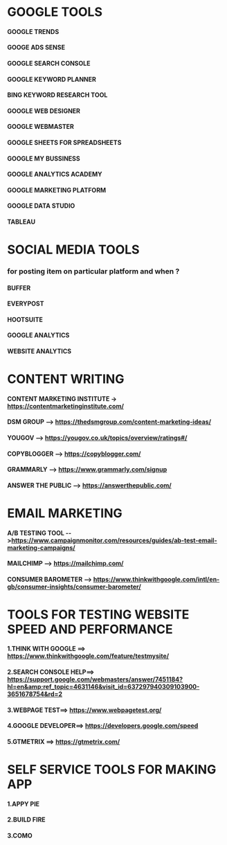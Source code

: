 # GOOGLE TOOLS

#### GOOGLE TRENDS
#### GOOGE ADS SENSE
#### GOOGLE SEARCH CONSOLE
#### GOOGLE KEYWORD PLANNER
#### BING KEYWORD RESEARCH TOOL
#### GOOGLE WEB DESIGNER
#### GOOGLE WEBMASTER
#### GOOGLE SHEETS FOR SPREADSHEETS
#### GOOGLE MY BUSSINESS
#### GOOGLE ANALYTICS ACADEMY
#### GOOGLE MARKETING PLATFORM
#### GOOGLE DATA STUDIO
#### TABLEAU

# SOCIAL MEDIA TOOLS 
### for posting item on particular platform and when ?

#### BUFFER
#### EVERYPOST
#### HOOTSUITE
#### GOOGLE ANALYTICS
#### WEBSITE ANALYTICS


# CONTENT WRITING

#### CONTENT MARKETING INSTITUTE -> https://contentmarketinginstitute.com/
#### DSM GROUP --> https://thedsmgroup.com/content-marketing-ideas/
#### YOUGOV --> https://yougov.co.uk/topics/overview/ratings#/
#### COPYBLOGGER --> https://copyblogger.com/
#### GRAMMARLY --> https://www.grammarly.com/signup
#### ANSWER THE PUBLIC --> https://answerthepublic.com/

# EMAIL MARKETING 

#### A/B TESTING TOOL -->https://www.campaignmonitor.com/resources/guides/ab-test-email-marketing-campaigns/
#### MAILCHIMP --> https://mailchimp.com/
#### CONSUMER BAROMETER --> https://www.thinkwithgoogle.com/intl/en-gb/consumer-insights/consumer-barometer/


# TOOLS FOR TESTING WEBSITE SPEED AND PERFORMANCE
#### 1.THINK WITH GOOGLE ==> https://www.thinkwithgoogle.com/feature/testmysite/
#### 2.SEARCH CONSOLE HELP==> https://support.google.com/webmasters/answer/7451184?hl=en&amp;ref_topic=4631146&visit_id=637297940309103900-3651678754&rd=2
#### 3.WEBPAGE TEST==> https://www.webpagetest.org/
#### 4.GOOGLE DEVELOPER==> https://developers.google.com/speed
#### 5.GTMETRIX ==> https://gtmetrix.com/

# SELF SERVICE TOOLS FOR MAKING APP 
#### 1.APPY PIE
#### 2.BUILD FIRE
#### 3.COMO

